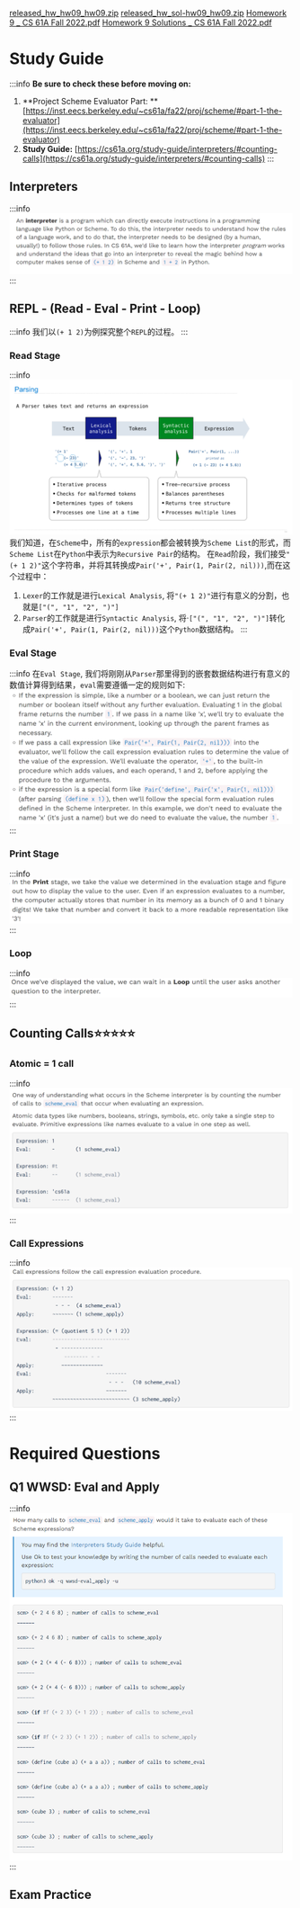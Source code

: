 [released_hw_hw09_hw09.zip](https://www.yuque.com/attachments/yuque/0/2023/zip/12393765/1673001063522-5871165d-252d-436d-8bb2-5133405ce025.zip)
[released_hw_sol-hw09_hw09.zip](https://www.yuque.com/attachments/yuque/0/2023/zip/12393765/1673001063538-827b6e35-298a-47ce-a554-2b870084177f.zip)
[Homework 9 _ CS 61A Fall 2022.pdf](https://www.yuque.com/attachments/yuque/0/2023/pdf/12393765/1673001088501-0e3d4f5e-fb86-4745-b0bd-ca72ff30d710.pdf)
[Homework 9 Solutions _ CS 61A Fall 2022.pdf](https://www.yuque.com/attachments/yuque/0/2023/pdf/12393765/1673001133441-596510ea-6309-4db3-a9dc-43c18bdfeedd.pdf)


# Study Guide
:::info
**Be sure to check these before moving on:**

1. **Project Scheme Evaluator Part: **[https://inst.eecs.berkeley.edu/~cs61a/fa22/proj/scheme/#part-1-the-evaluator](https://inst.eecs.berkeley.edu/~cs61a/fa22/proj/scheme/#part-1-the-evaluator)
2. **Study Guide:** [https://cs61a.org/study-guide/interpreters/#counting-calls](https://cs61a.org/study-guide/interpreters/#counting-calls)
:::

## Interpreters
:::info
![image.png](_Homework_09__Macros.assets/20230302_1022516646.png)
:::

## REPL - (Read - Eval - Print - Loop)
:::info
我们以`(+ 1 2)`为例探究整个`REPL`的过程。
:::
### Read Stage
:::info
![](_Homework_09__Macros.assets/20230302_1022517542.png)
我们知道，在`Scheme`中，所有的`expression`都会被转换为`Scheme List`的形式，而`Scheme List`在`Python`中表示为`Recursive Pair`的结构。
在`Read`阶段，我们接受`"(+ 1 2)"`这个字符串，并将其转换成`Pair('+', Pair(1, Pair(2, nil)))`,而在这个过程中：

1. `Lexer`的工作就是进行`Lexical Analysis`, 将`"(+ 1 2)"`进行有意义的分割，也就是`["(", "1", "2", ")"]`
2. `Parser`的工作就是进行`Syntactic Analysis`, 将·`["(", "1", "2", ")"]`转化成`Pair('+', Pair(1, Pair(2, nil)))`这个`Python`数据结构。
:::


### Eval Stage
:::info
在`Eval Stage`, 我们将刚刚从`Parser`那里得到的嵌套数据结构进行有意义的数值计算得到结果，`eval`需要遵循一定的规则如下:
![image.png](_Homework_09__Macros.assets/20230302_1022513976.png)
:::


### Print Stage
:::info
![image.png](_Homework_09__Macros.assets/20230302_1022511878.png)
:::


### Loop
:::info
![image.png](_Homework_09__Macros.assets/20230302_1022517257.png)
:::

## Counting Calls⭐⭐⭐⭐⭐
### Atomic = 1 call
:::info
![image.png](_Homework_09__Macros.assets/20230302_1022527611.png)
:::


### Call Expressions
:::info
![image.png](_Homework_09__Macros.assets/20230302_1022528748.png)
:::




# Required Questions
## Q1 WWSD: Eval and Apply
:::info
![image.png](_Homework_09__Macros.assets/20230302_1022525040.png)
:::





## Exam Practice
